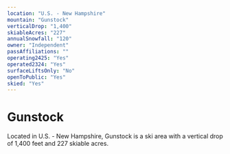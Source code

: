 ```yaml
---
location: "U.S. - New Hampshire"
mountain: "Gunstock"
verticalDrop: "1,400"
skiableAcres: "227"
annualSnowfall: "120"
owner: "Independent"
passAffiliations: ""
operating2425: "Yes"
operated2324: "Yes"
surfaceLiftsOnly: "No"
openToPublic: "Yes"
skied: "Yes"
---
```


# Gunstock

Located in U.S. - New Hampshire, Gunstock is a ski area with a vertical drop of 1,400 feet and 227 skiable acres.